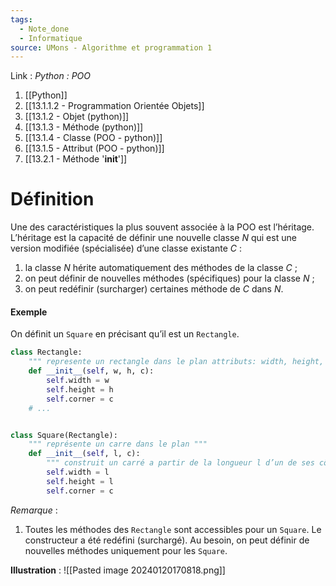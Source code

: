 ```yaml
---
tags:
  - Note_done
  - Informatique
source: UMons - Algorithme et programmation 1
---
```


Link :
_Python : POO_
1. [[Python]]
2. [[13.1.1.2 - Programmation Orientée Objets]]
3. [[13.1.2 - Objet (python)]]
4. [[13.1.3 - Méthode (python)]]
5. [[13.1.4 - Classe (POO - python)]]
6. [[13.1.5 - Attribut (POO - python)]]
7. [[13.2.1 - Méthode '__init__']]

# Définition
Une des caractéristiques la plus souvent associée à la POO est l’héritage. L’héritage est la capacité de définir une nouvelle classe $N$ qui est une version modifiée (spécialisée) d’une classe existante $C$ : 
1. la classe $N$ hérite automatiquement des méthodes de la classe $C$ ; 
2. on peut définir de nouvelles méthodes (spécifiques) pour la classe $N$ ; 
3. on peut redéfinir (surcharger) certaines méthode de $C$ dans $N$.

#### Exemple
On définit un `Square` en précisant qu’il est un `Rectangle`.
```python
class Rectangle: 
	""" represente un rectangle dans le plan attributs: width, height, corner (coin inferieur gauche, Point) """ 
	def __init__(self, w, h, c): 
		self.width = w 
		self.height = h 
		self.corner = c
	# ...


class Square(Rectangle): 
	""" représente un carre dans le plan """ 
	def __init__(self, l, c): 
		""" construit un carré a partir de la longueur l d’un de ses côtés et de son coin inferieur gauche c """ 
		self.width = l 
		self.height = l 
		self.corner = c
```
_Remarque_ :
1. Toutes les méthodes des `Rectangle` sont accessibles pour un `Square`. Le constructeur a été redéfini (surchargé). Au besoin, on peut définir de nouvelles méthodes uniquement pour les `Square`.

**Illustration** :
![[Pasted image 20240120170818.png]]